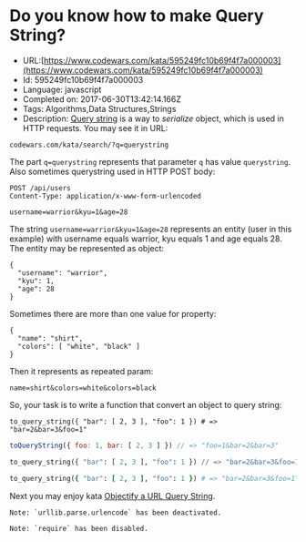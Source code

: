 # Do you know how to make Query String?

 - URL:[https://www.codewars.com/kata/595249fc10b69f4f7a000003](https://www.codewars.com/kata/595249fc10b69f4f7a000003)
 - Id: 595249fc10b69f4f7a000003
 - Language: javascript
 - Completed on: 2017-06-30T13:42:14.166Z
 - Tags: Algorithms,Data Structures,Strings
 - Description:
[Query string](https://en.wikipedia.org/wiki/Query_string) is a way to _serialize_ object, which is used in HTTP requests. You may see it in URL:

```
codewars.com/kata/search/?q=querystring
```

The part `q=querystring` represents that parameter `q` has value `querystring`. Also sometimes querystring used in HTTP POST body:

```
POST /api/users
Content-Type: application/x-www-form-urlencoded

username=warrior&kyu=1&age=28
```

The string `username=warrior&kyu=1&age=28` represents an entity (user in this example) with username equals warrior, kyu equals 1 and age equals 28. The entity may be represented as object:

```
{
  "username": "warrior",
  "kyu": 1,
  "age": 28
}
```

Sometimes there are more than one value for property:

```
{
  "name": "shirt",
  "colors": [ "white", "black" ]
}
```

Then it represents as repeated param:

```
name=shirt&colors=white&colors=black
```

So, your task is to write a function that convert an object to query string:

```crystal
to_query_string({ "bar": [ 2, 3 ], "foo": 1 }) # => "bar=2&bar=3&foo=1"
```
```javascript
toQueryString({ foo: 1, bar: [ 2, 3 ] }) // => "foo=1&bar=2&bar=3"
```
```python
to_query_string({ "bar": [ 2, 3 ], "foo": 1 }) // => "bar=2&bar=3&foo=1"
```
```ruby
to_query_string({ "bar": [ 2, 3 ], "foo": 1 }) # => "bar=2&bar=3&foo=1"
```

Next you may enjoy kata [Objectify a URL Query String](https://www.codewars.com/kata/objectify-a-url-query-string).

```if:python
Note: `urllib.parse.urlencode` has been deactivated.
```
```if:javascript
Note: `require` has been disabled.
```

